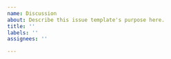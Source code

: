 ```yaml
---
name: Discussion
about: Describe this issue template's purpose here.
title: ''
labels: ''
assignees: ''

---
```



